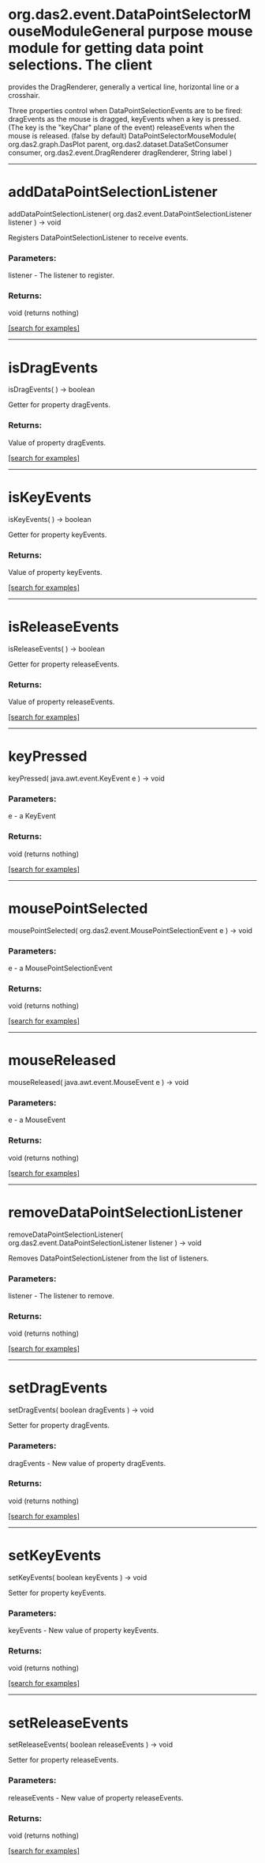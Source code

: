 # org.das2.event.DataPointSelectorMouseModuleGeneral purpose mouse module for getting data point selections.  The client
 provides the DragRenderer, generally a vertical line, horizontal line or a
 crosshair.

 Three properties control when DataPointSelectionEvents are to be fired:
   dragEvents     as the mouse is dragged,
   keyEvents      when a key is pressed.  (The key is the "keyChar" plane of the event)
   releaseEvents  when the mouse is released.  (false by default)
DataPointSelectorMouseModule( org.das2.graph.DasPlot parent, org.das2.dataset.DataSetConsumer consumer, org.das2.event.DragRenderer dragRenderer, String label )


***
<a name="addDataPointSelectionListener"></a>
# addDataPointSelectionListener
addDataPointSelectionListener( org.das2.event.DataPointSelectionListener listener ) &rarr; void

Registers DataPointSelectionListener to receive events.

### Parameters:
listener - The listener to register.

### Returns:
void (returns nothing)


<a href="https://github.com/autoplot/dev/search?q=addDataPointSelectionListener&unscoped_q=addDataPointSelectionListener">[search for examples]</a>

***
<a name="isDragEvents"></a>
# isDragEvents
isDragEvents(  ) &rarr; boolean

Getter for property dragEvents.

### Returns:
Value of property dragEvents.

<a href="https://github.com/autoplot/dev/search?q=isDragEvents&unscoped_q=isDragEvents">[search for examples]</a>

***
<a name="isKeyEvents"></a>
# isKeyEvents
isKeyEvents(  ) &rarr; boolean

Getter for property keyEvents.

### Returns:
Value of property keyEvents.

<a href="https://github.com/autoplot/dev/search?q=isKeyEvents&unscoped_q=isKeyEvents">[search for examples]</a>

***
<a name="isReleaseEvents"></a>
# isReleaseEvents
isReleaseEvents(  ) &rarr; boolean

Getter for property releaseEvents.

### Returns:
Value of property releaseEvents.

<a href="https://github.com/autoplot/dev/search?q=isReleaseEvents&unscoped_q=isReleaseEvents">[search for examples]</a>

***
<a name="keyPressed"></a>
# keyPressed
keyPressed( java.awt.event.KeyEvent e ) &rarr; void



### Parameters:
e - a KeyEvent

### Returns:
void (returns nothing)


<a href="https://github.com/autoplot/dev/search?q=keyPressed&unscoped_q=keyPressed">[search for examples]</a>

***
<a name="mousePointSelected"></a>
# mousePointSelected
mousePointSelected( org.das2.event.MousePointSelectionEvent e ) &rarr; void



### Parameters:
e - a MousePointSelectionEvent

### Returns:
void (returns nothing)


<a href="https://github.com/autoplot/dev/search?q=mousePointSelected&unscoped_q=mousePointSelected">[search for examples]</a>

***
<a name="mouseReleased"></a>
# mouseReleased
mouseReleased( java.awt.event.MouseEvent e ) &rarr; void



### Parameters:
e - a MouseEvent

### Returns:
void (returns nothing)


<a href="https://github.com/autoplot/dev/search?q=mouseReleased&unscoped_q=mouseReleased">[search for examples]</a>

***
<a name="removeDataPointSelectionListener"></a>
# removeDataPointSelectionListener
removeDataPointSelectionListener( org.das2.event.DataPointSelectionListener listener ) &rarr; void

Removes DataPointSelectionListener from the list of listeners.

### Parameters:
listener - The listener to remove.

### Returns:
void (returns nothing)


<a href="https://github.com/autoplot/dev/search?q=removeDataPointSelectionListener&unscoped_q=removeDataPointSelectionListener">[search for examples]</a>

***
<a name="setDragEvents"></a>
# setDragEvents
setDragEvents( boolean dragEvents ) &rarr; void

Setter for property dragEvents.

### Parameters:
dragEvents - New value of property dragEvents.

### Returns:
void (returns nothing)


<a href="https://github.com/autoplot/dev/search?q=setDragEvents&unscoped_q=setDragEvents">[search for examples]</a>

***
<a name="setKeyEvents"></a>
# setKeyEvents
setKeyEvents( boolean keyEvents ) &rarr; void

Setter for property keyEvents.

### Parameters:
keyEvents - New value of property keyEvents.

### Returns:
void (returns nothing)


<a href="https://github.com/autoplot/dev/search?q=setKeyEvents&unscoped_q=setKeyEvents">[search for examples]</a>

***
<a name="setReleaseEvents"></a>
# setReleaseEvents
setReleaseEvents( boolean releaseEvents ) &rarr; void

Setter for property releaseEvents.

### Parameters:
releaseEvents - New value of property releaseEvents.

### Returns:
void (returns nothing)


<a href="https://github.com/autoplot/dev/search?q=setReleaseEvents&unscoped_q=setReleaseEvents">[search for examples]</a>

